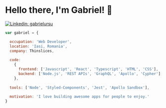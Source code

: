 # Hello there, I'm Gabriel! 👋

[![Linkedin: gabrielursu](https://img.shields.io/badge/-gabrielursu-blue?style=flat-square&logo=Linkedin&logoColor=white&link=https://www.linkedin.com/in/gabriel-ursu/)](https://www.linkedin.com/in/gabriel-ursu/)

```javascript
var gabriel = {

  occupation: 'Web Developer',
  location: 'Iasi, Romania',
  company: Thinslices,
  
  code:
    {
      frontend: ['Javascript', 'React', 'Typescript', 'HTML', 'CSS'],
      backend: ['Node.js', 'REST APIs', 'GraphQL', 'Apollo', 'Cypher'],
    },
  
  tools: ['Node', 'Styled-Components', 'Jest', 'Apollo Sandbox'],
  
  motivation: 'I love building awesome apps for people to enjoy.'
}
```
